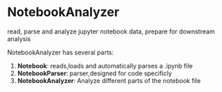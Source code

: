 # NotebookAnalyzer
read, parse and analyze jupyter notebook data, prepare for downstream analysis

NotebookAnalyzer has several parts:

1. **Notebook**: reads,loads and automatically parses a .ipynb file
2. **NotebookParser**: parser,designed for code specificly
3. **NotebookAnalyzer**: Analyze different parts of the notebook file
